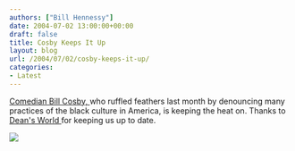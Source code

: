 ```yaml
---
authors: ["Bill Hennessy"]
date: 2004-07-02 13:00:00+00:00
draft: false
title: Cosby Keeps It Up
layout: blog
url: /2004/07/02/cosby-keeps-it-up/
categories:
- Latest
---
```


[Comedian Bill Cosby, ](https://https://news.yahoo.com/news?tmpl=story&cid=494&u=/ap/20040701/ap_en_tv/cosby_comments_4&printer=1)who ruffled feathers last month by denouncing many practices of the black culture in America, is keeping the heat on. Thanks to [Dean's World ](https://www.deanesmay.com/archives/008049.html#008049)for keeping us up to date.




![](https://blog.billhennessy.com/aggbug.aspx?PostID=715)

